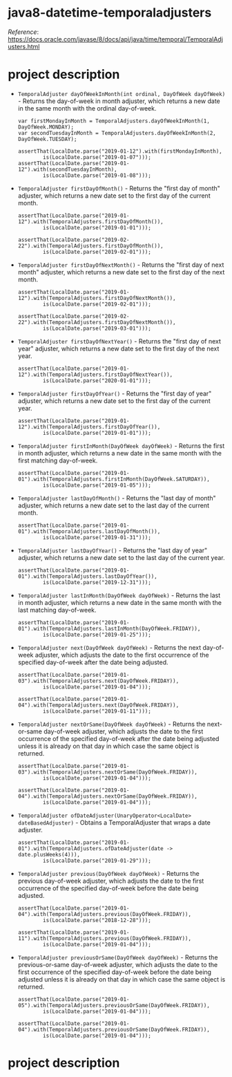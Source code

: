 # java8-datetime-temporaladjusters

_Reference_: https://docs.oracle.com/javase/8/docs/api/java/time/temporal/TemporalAdjusters.html

# project description
* `TemporalAdjuster dayOfWeekInMonth(int ordinal, DayOfWeek dayOfWeek)` - 
Returns the day-of-week in month adjuster, which returns a new date in the same month with the ordinal day-of-week.
    ```
    var firstMondayInMonth = TemporalAdjusters.dayOfWeekInMonth(1, DayOfWeek.MONDAY);
    var secondTuesdayInMonth = TemporalAdjusters.dayOfWeekInMonth(2, DayOfWeek.TUESDAY);
    
    assertThat(LocalDate.parse("2019-01-12").with(firstMondayInMonth), 
            is(LocalDate.parse("2019-01-07")));
    assertThat(LocalDate.parse("2019-01-12").with(secondTuesdayInMonth), 
            is(LocalDate.parse("2019-01-08")));
    ```
* `TemporalAdjuster firstDayOfMonth()` - 
Returns the "first day of month" adjuster, which returns a new date set to the first day of the current month.
    ```
    assertThat(LocalDate.parse("2019-01-12").with(TemporalAdjusters.firstDayOfMonth()), 
            is(LocalDate.parse("2019-01-01")));
    
    assertThat(LocalDate.parse("2019-02-22").with(TemporalAdjusters.firstDayOfMonth()),
            is(LocalDate.parse("2019-02-01")));
    ```
* `TemporalAdjuster firstDayOfNextMonth()` - 
Returns the "first day of next month" adjuster, which returns a new date set to the first day of the next month.
    ```
    assertThat(LocalDate.parse("2019-01-12").with(TemporalAdjusters.firstDayOfNextMonth()),
            is(LocalDate.parse("2019-02-01")));
    
    assertThat(LocalDate.parse("2019-02-22").with(TemporalAdjusters.firstDayOfNextMonth()),
            is(LocalDate.parse("2019-03-01")));
    ```
* `TemporalAdjuster firstDayOfNextYear()` - 
Returns the "first day of next year" adjuster, which returns a new date set to the first day of the next year.
    ```
    assertThat(LocalDate.parse("2019-01-12").with(TemporalAdjusters.firstDayOfNextYear()),
            is(LocalDate.parse("2020-01-01")));
    ```
* `TemporalAdjuster firstDayOfYear()` - 
Returns the "first day of year" adjuster, which returns a new date set to the first day of the current year.
    ```
    assertThat(LocalDate.parse("2019-01-12").with(TemporalAdjusters.firstDayOfYear()),
            is(LocalDate.parse("2019-01-01")));
    ```
* `TemporalAdjuster firstInMonth(DayOfWeek dayOfWeek)` - 
Returns the first in month adjuster, which returns a new date in the same month with the first matching day-of-week.
    ```
    assertThat(LocalDate.parse("2019-01-01").with(TemporalAdjusters.firstInMonth(DayOfWeek.SATURDAY)),
            is(LocalDate.parse("2019-01-05")));
    ```
* `TemporalAdjuster lastDayOfMonth()` - 
Returns the "last day of month" adjuster, which returns a new date set to the last day of the current month.
    ```
    assertThat(LocalDate.parse("2019-01-01").with(TemporalAdjusters.lastDayOfMonth()),
            is(LocalDate.parse("2019-01-31")));
    ```
* `TemporalAdjuster lastDayOfYear()` - 
Returns the "last day of year" adjuster, which returns a new date set to the last day of the current year.
    ```
    assertThat(LocalDate.parse("2019-01-01").with(TemporalAdjusters.lastDayOfYear()),
            is(LocalDate.parse("2019-12-31")));
    ```
* `TemporalAdjuster lastInMonth(DayOfWeek dayOfWeek)` - 
Returns the last in month adjuster, which returns a new date in the same month with the last matching day-of-week.
    ```
    assertThat(LocalDate.parse("2019-01-01").with(TemporalAdjusters.lastInMonth(DayOfWeek.FRIDAY)),
            is(LocalDate.parse("2019-01-25")));
    ```
* `TemporalAdjuster next(DayOfWeek dayOfWeek)` - 
Returns the next day-of-week adjuster, which adjusts the date to the first occurrence of the specified day-of-week after the date being adjusted.
    ```
    assertThat(LocalDate.parse("2019-01-03").with(TemporalAdjusters.next(DayOfWeek.FRIDAY)),
            is(LocalDate.parse("2019-01-04")));
    
    assertThat(LocalDate.parse("2019-01-04").with(TemporalAdjusters.next(DayOfWeek.FRIDAY)),
            is(LocalDate.parse("2019-01-11")));
    ```
* `TemporalAdjuster nextOrSame(DayOfWeek dayOfWeek)` - 
Returns the next-or-same day-of-week adjuster, which adjusts the date to the first occurrence of the specified day-of-week after the date being adjusted unless it is already on that day in which case the same object is returned.
    ```
    assertThat(LocalDate.parse("2019-01-03").with(TemporalAdjusters.nextOrSame(DayOfWeek.FRIDAY)),
            is(LocalDate.parse("2019-01-04")));
    
    assertThat(LocalDate.parse("2019-01-04").with(TemporalAdjusters.nextOrSame(DayOfWeek.FRIDAY)),
            is(LocalDate.parse("2019-01-04")));
    ```
* `TemporalAdjuster ofDateAdjuster(UnaryOperator<LocalDate> dateBasedAdjuster)` - 
Obtains a TemporalAdjuster that wraps a date adjuster.
    ```
    assertThat(LocalDate.parse("2019-01-01").with(TemporalAdjusters.ofDateAdjuster(date -> date.plusWeeks(4))),
            is(LocalDate.parse("2019-01-29")));
    ```
* `TemporalAdjuster previous(DayOfWeek dayOfWeek)` - 
Returns the previous day-of-week adjuster, which adjusts the date to the first occurrence of the specified day-of-week before the date being adjusted.
    ```
    assertThat(LocalDate.parse("2019-01-04").with(TemporalAdjusters.previous(DayOfWeek.FRIDAY)),
            is(LocalDate.parse("2018-12-28")));
    
    assertThat(LocalDate.parse("2019-01-11").with(TemporalAdjusters.previous(DayOfWeek.FRIDAY)),
            is(LocalDate.parse("2019-01-04")));
    ```
* `TemporalAdjuster previousOrSame(DayOfWeek dayOfWeek)` - 
Returns the previous-or-same day-of-week adjuster, which adjusts the date to the first occurrence of the specified day-of-week before the date being adjusted unless it is already on that day in which case the same object is returned.
    ```
    assertThat(LocalDate.parse("2019-01-05").with(TemporalAdjusters.previousOrSame(DayOfWeek.FRIDAY)),
            is(LocalDate.parse("2019-01-04")));
    
    assertThat(LocalDate.parse("2019-01-04").with(TemporalAdjusters.previousOrSame(DayOfWeek.FRIDAY)),
            is(LocalDate.parse("2019-01-04")));
    ```
    
# project description
